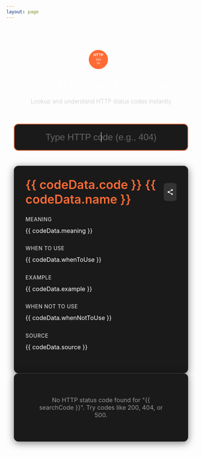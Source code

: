 ```yaml
---
layout: page
---
```


<script setup>
import { ref, watch } from 'vue'
import { useData } from 'vitepress'

const searchCode = ref('')
const codeData = ref(null)
const notFound = ref(false)
const shareCopied = ref(false)

// Load the HTTP codes data
const loadCodeData = async (code) => {
  if (!code) {
    codeData.value = null
    notFound.value = false
    return
  }
  
  try {
    const response = await fetch(`/http-codes.json`)
    const codes = await response.json()
    const found = codes.find(c => c.code.toString() === code)
    
    if (found) {
      codeData.value = found
      notFound.value = false
    } else {
      codeData.value = null
      notFound.value = true
    }
  } catch (error) {
    console.error('Error loading code data:', error)
    notFound.value = true
  }
}

// Watch for changes in search input
watch(searchCode, (newValue) => {
  loadCodeData(newValue)
})

// Share functionality
const shareURL = () => {
  const url = `${window.location.origin}/${searchCode.value}`
  navigator.clipboard.writeText(url).then(() => {
    shareCopied.value = true
    setTimeout(() => {
      shareCopied.value = false
    }, 2000)
  }).catch(err => {
    console.error('Failed to copy: ', err)
  })
}
</script>

<style scoped>
.main-container {
  max-width: 800px;
  margin: 0 auto;
  padding: 60px 20px;
  min-height: 80vh;
}

.header {
  text-align: center;
  margin-bottom: 50px;
}

.logo {
  display: inline-flex;
  align-items: center;
  justify-content: center;
  margin-bottom: 20px;
}

.logo svg {
  width: 60px;
  height: 60px;
  margin-right: 15px;
}

.title {
  font-size: 2.5em;
  font-weight: 300;
  color: #ffffff;
  margin: 0;
}

.tagline {
  color: #cccccc;
  font-size: 1.1em;
  margin-top: 10px;
  font-weight: 300;
}

.search-container {
  max-width: 600px;
  margin: 0 auto 40px;
}

.search-input {
  width: 100%;
  padding: 20px 25px;
  font-size: 24px;
  border: 2px solid #333333;
  border-radius: 12px;
  background-color: #1a1a1a;
  color: #ffffff;
  box-sizing: border-box;
  outline: none;
  transition: border-color 0.3s ease;
  text-align: center;
}

.search-input:focus {
  border-color: #ff6b35;
}

.search-input::placeholder {
  color: #666666;
}

.results-container {
  max-width: 700px;
  margin: 0 auto;
  padding: 30px;
  background-color: #1a1a1a;
  border-radius: 12px;
  border: 1px solid #333333;
  box-shadow: 0 4px 20px rgba(0, 0, 0, 0.5);
}

.code-title {
  font-size: 32px;
  font-weight: 600;
  color: #ff6b35;
  margin-bottom: 25px;
  display: flex;
  align-items: center;
  justify-content: space-between;
}

.share-icon {
  width: 32px;
  height: 32px;
  padding: 8px;
  cursor: pointer;
  border-radius: 8px;
  background-color: #333333;
  transition: all 0.3s ease;
  display: flex;
  align-items: center;
  justify-content: center;
}

.share-icon:hover {
  background-color: #ff6b35;
  transform: scale(1.1);
}

.share-icon.copied {
  background-color: #22c55e;
}

.share-icon svg {
  width: 20px;
  height: 20px;
  fill: #ffffff;
}

.section {
  margin-bottom: 25px;
}

.section h3 {
  margin-bottom: 10px;
  color: #cccccc;
  font-weight: 500;
  text-transform: uppercase;
  letter-spacing: 0.5px;
  font-size: 14px;
}

.section p {
  margin: 0;
  color: #ffffff;
  font-size: 16px;
  line-height: 1.6;
}

.not-found {
  text-align: center;
  color: #999999;
  font-size: 16px;
  padding: 30px;
}


</style>

<div class="main-container">
  <div class="header">
    <div class="logo">
      <svg viewBox="0 0 100 100" xmlns="http://www.w3.org/2000/svg">
        <circle cx="50" cy="50" r="45" fill="#ff6b35" stroke="#ffffff" stroke-width="5"/>
        <text x="50" y="35" text-anchor="middle" fill="#ffffff" font-size="16" font-weight="bold">HTTP</text>
        <text x="50" y="55" text-anchor="middle" fill="#ffffff" font-size="12">404</text>
        <text x="50" y="70" text-anchor="middle" fill="#ffffff" font-size="10">OK</text>
      </svg>
    </div>
    <h1 class="title">HTTP Codes Explainer</h1>
    <p class="tagline">Lookup and understand HTTP status codes instantly</p>
  </div>

  <div class="search-container">
    <input 
      v-model="searchCode" 
      class="search-input" 
      type="text" 
      placeholder="Type HTTP code (e.g., 404)"
      autofocus
    />
  </div>

  <div v-if="codeData" class="results-container">
    <div class="code-title">
      <span>{{ codeData.code }} {{ codeData.name }}</span>
      <div class="share-icon" :class="{ copied: shareCopied }" @click="shareURL">
        <svg xmlns="http://www.w3.org/2000/svg" viewBox="0 0 24 24">
          <path d="M18 16.08c-.76 0-1.44.3-1.96.77L8.91 12.7c.05-.23.09-.46.09-.7s-.04-.47-.09-.7l7.05-4.11c.54.5 1.25.81 2.04.81 1.66 0 3-1.34 3-3s-1.34-3-3-3-3 1.34-3 3c0 .24.04.47.09.7L8.04 9.81C7.5 9.31 6.79 9 6 9c-1.66 0-3 1.34-3 3s1.34 3 3 3c.79 0 1.5-.31 2.04-.81l7.12 4.16c-.05.21-.08.43-.08.65 0 1.61 1.31 2.92 2.92 2.92 1.61 0 2.92-1.31 2.92-2.92s-1.31-2.92-2.92-2.92z"/>
        </svg>
      </div>
    </div>
    <div class="section">
      <h3>Meaning</h3>
      <p>{{ codeData.meaning }}</p>
    </div>
    <div class="section">
      <h3>When to Use</h3>
      <p>{{ codeData.whenToUse }}</p>
    </div>
    <div class="section">
      <h3>Example</h3>
      <p>{{ codeData.example }}</p>
    </div>
    <div class="section">
      <h3>When Not to Use</h3>
      <p>{{ codeData.whenNotToUse }}</p>
    </div>
    <div v-if="codeData.source" class="section">
      <h3>Source</h3>
      <p>{{ codeData.source }}</p>
    </div>
  </div>

  <div v-if="notFound" class="results-container">
    <div class="not-found">
      No HTTP status code found for "{{ searchCode }}". Try codes like 200, 404, or 500.
    </div>
  </div>
</div>


